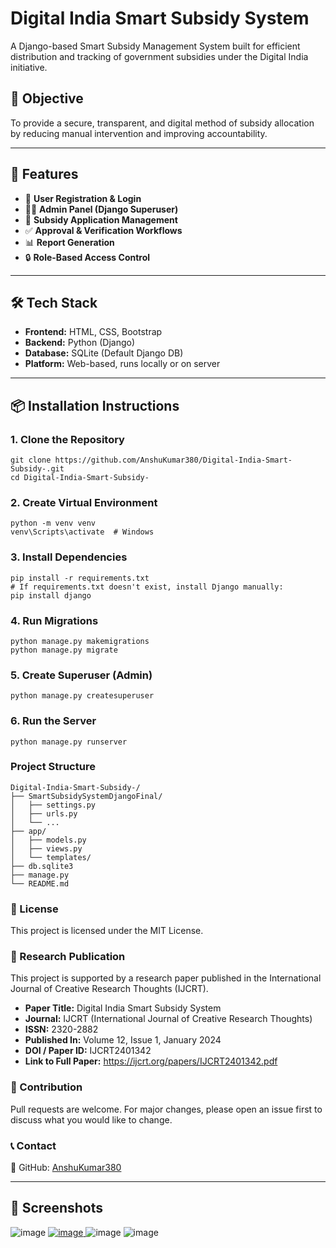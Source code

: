 <h1>Digital India Smart Subsidy System</h1>

<p>A Django-based Smart Subsidy Management System built for efficient distribution and tracking of government subsidies under the Digital India initiative.</p>

<h2>🎯 Objective</h2>
<p>To provide a secure, transparent, and digital method of subsidy allocation by reducing manual intervention and improving accountability.</p>

<hr />

<h2>🚀 Features</h2>
<ul>
  <li>👤 <strong>User Registration & Login</strong></li>
  <li>🧑‍💼 <strong>Admin Panel (Django Superuser)</strong></li>
  <li>📜 <strong>Subsidy Application Management</strong></li>
  <li>✅ <strong>Approval & Verification Workflows</strong></li>
  <li>📊 <strong>Report Generation</strong></li>
  <li>🔒 <strong>Role-Based Access Control</strong></li>
</ul>

<hr />

<h2>🛠️ Tech Stack</h2>
<ul>
  <li><strong>Frontend:</strong> HTML, CSS, Bootstrap</li>
  <li><strong>Backend:</strong> Python (Django)</li>
  <li><strong>Database:</strong> SQLite (Default Django DB)</li>
  <li><strong>Platform:</strong> Web-based, runs locally or on server</li>
</ul>

<hr />

<h2>📦 Installation Instructions</h2>

<h3>1. Clone the Repository</h3>
<pre><code>git clone https://github.com/AnshuKumar380/Digital-India-Smart-Subsidy-.git
cd Digital-India-Smart-Subsidy-
</code></pre>

<h3>2. Create Virtual Environment</h3>
<pre><code>python -m venv venv
venv\Scripts\activate  # Windows
</code></pre>

<h3>3. Install Dependencies</h3>
<pre><code>pip install -r requirements.txt
# If requirements.txt doesn't exist, install Django manually:
pip install django
</code></pre>

<h3>4. Run Migrations</h3>
<pre><code>python manage.py makemigrations
python manage.py migrate
</code></pre>

<h3>5. Create Superuser (Admin)</h3>
<pre><code>python manage.py createsuperuser
</code></pre>

<h3>6. Run the Server</h3>
<pre><code>python manage.py runserver
</code></pre>

<h3>Project Structure</h3>
<pre><code>Digital-India-Smart-Subsidy-/
├── SmartSubsidySystemDjangoFinal/
│   ├── settings.py
│   ├── urls.py
│   └── ...
├── app/
│   ├── models.py
│   ├── views.py
│   └── templates/
├── db.sqlite3
├── manage.py
└── README.md
</code></pre>

<h3>📃 License</h3>
<p>This project is licensed under the MIT License.</p>

<h3>📄 Research Publication</h3>
<p>This project is supported by a research paper published in the International Journal of Creative Research Thoughts (IJCRT).</p>
<ul>
  <li><strong>Paper Title:</strong> Digital India Smart Subsidy System</li>
  <li><strong>Journal:</strong> IJCRT (International Journal of Creative Research Thoughts)</li>
  <li><strong>ISSN:</strong> 2320-2882</li>
  <li><strong>Published In:</strong> Volume 12, Issue 1, January 2024</li>
  <li><strong>DOI / Paper ID:</strong> IJCRT2401342</li>
  <li><strong>Link to Full Paper:</strong> <a href="https://ijcrt.org/papers/IJCRT2401342.pdf">https://ijcrt.org/papers/IJCRT2401342.pdf</a></li>
</ul>

<h3>🤝 Contribution</h3>
<p>Pull requests are welcome. For major changes, please open an issue first to discuss what you would like to change.</p>

<h3>📞 Contact</h3>
<p>🔗 GitHub: <a href="https://github.com/AnshuKumar380">AnshuKumar380</a></p>

<hr />

<h2>📸 Screenshots</h2>

<img src="https://github.com/user-attachments/assets/5d4f327b-b331-4fb2-9836-e83e4c8c8321" alt="image" style="max-width: 100%; height: auto;" />

<a href="https://github.com/AnshuKumar380/Digital-India-Smart-Subsidy-/blob/main/Screenshot%202025-05-31%20163233.png">
  <img src="https://github.com/user-attachments/assets/bdd0b07f-64ec-486b-af0e-a1a67f3fb9b8" alt="image" style="max-width: 100%; height: auto;" />
</a>

<img src="https://github.com/user-attachments/assets/9fbb2d53-955a-43ac-858a-0c3a4c59296f" alt="image" style="max-width: 100%; height: auto;" />

<img src="https://github.com/user-attachments/assets/51ff07e2-1a00-4376-8d73-2123bd862415" alt="image" style="max-width: 100%; height: auto;" />
